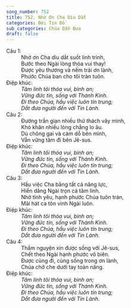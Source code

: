 ```yaml
---
song_number: 752
title: 752. Nhờ Ơn Cha Dìu Dắt
categories: Đời Tín Đồ
sub_categories: Chúa Dẫn Đưa
draft: false
---
```

<dl><dt>Câu 1:</dt><dd data-verse="1">Nhờ ơn Cha dìu dắt suốt linh trình, <br/>Bước theo Ngài lòng thỏa vui thay! <br/>Được yêu thương và nếm trải ơn lành, <br/>Phước Chúa ban cho tôi tràn tuôn. </dd><dt>Điệp khúc:</dt><dd data-chorus="1"><em>Tâm linh tôi thỏa vui, bình an; <br/>Vững đức tin, sống với Thánh Kinh. <br/>Đi theo Chúa, hầu việc luôn tín trung; <br/>Dắt đưa người đến với Tin Lành. </em></dd><dt>Câu 2:</dt><dd data-verse="2">Đường trần gian nhiều thử thách vây mình, <br/>Khó khăn nhiều lòng chẳng lo âu. <br/>Dù chông gai và cám dỗ bên mình, <br/>Vẫn vững tâm đi bên Jê-sus. </dd><dt>Điệp khúc:</dt><dd data-chorus="1"><em>Tâm linh tôi thỏa vui, bình an; <br/>Vững đức tin, sống với Thánh Kinh. <br/>Đi theo Chúa, hầu việc luôn tín trung; <br/>Dắt đưa người đến với Tin Lành. </em></dd><dt>Câu 3:</dt><dd data-verse="3">Hầu việc Cha bằng tất cả năng lực, <br/>Hiến dâng Ngài trọn cả tâm linh. <br/>Nhờ tình yêu, hạnh phước Chúa tuôn tràn, <br/>Mãi hát ca tôn vinh Ngài luôn. </dd><dt>Điệp khúc:</dt><dd data-chorus="1"><em>Tâm linh tôi thỏa vui, bình an; <br/>Vững đức tin, sống với Thánh Kinh. <br/>Đi theo Chúa, hầu việc luôn tín trung; <br/>Dắt đưa người đến với Tin Lành. </em></dd><dt>Câu 4:</dt><dd data-verse="4">Thầm nguyện xin được sống với Jê-sus, <br/>Chết theo Ngài hạnh phước vô biên. <br/>Được cùng đi, cùng sống trong ơn lành, <br/>Chúa chở che dưới tay toàn năng. </dd><dt>Điệp khúc:</dt><dd data-chorus="1"><em>Tâm linh tôi thỏa vui, bình an; <br/>Vững đức tin, sống với Thánh Kinh. <br/>Đi theo Chúa, hầu việc luôn tín trung; <br/>Dắt đưa người đến với Tin Lành. </em></dd></dl>